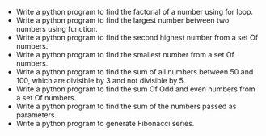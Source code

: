 <ul>
<li>Write a python program to find the factorial of a number using for loop.</li>
<li>Write a python program to find the largest number between two numbers using function.</li>
<li>Write a python program to find the second highest number from a set Of numbers.</li>
<li>Write a python program to find the smallest number from a set Of numbers.</li>
<li>Write a python program to find the sum of all numbers between 50 and 100, which are divisible by 3 and not divisible by 5.</li>
<li>Write a python program to find the sum Of Odd and even numbers from a set Of numbers.</li>
<li>Write a python program to find the sum of the numbers passed as parameters.</li>
<li>Write a python program to generate Fibonacci series.</li>
</ul>

